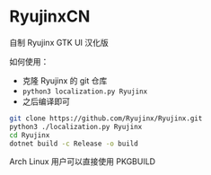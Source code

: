 # RyujinxCN
自制 Ryujinx GTK UI 汉化版

如何使用：

- 克隆 Ryujinx 的 git 仓库
- `python3 localization.py Ryujinx`
- 之后编译即可

```bash
git clone https://github.com/Ryujinx/Ryujinx.git
python3 ./localization.py Ryujinx
cd Ryujinx
dotnet build -c Release -o build
```

Arch Linux 用户可以直接使用 PKGBUILD
